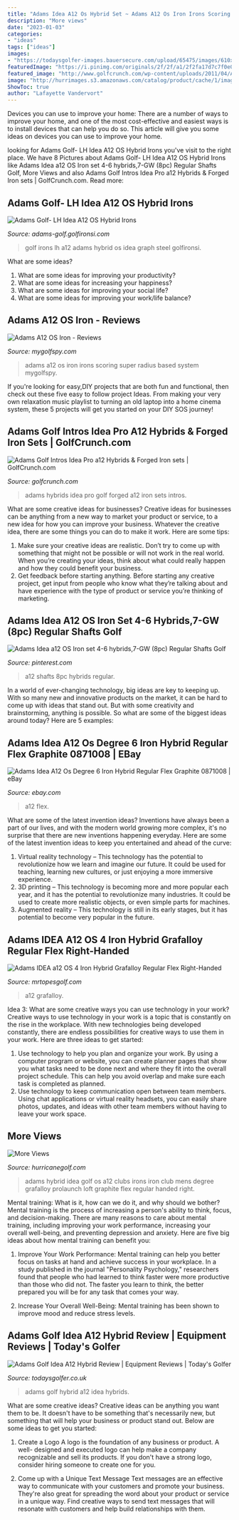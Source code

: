```yaml
---
title: "Adams Idea A12 Os Hybrid Set ~ Adams A12 Os Iron Irons Scoring Super Radius Based System Mygolfspy"
description: "More views"
date: "2023-01-03"
categories:
- "ideas"
tags: ["ideas"]
images:
- "https://todaysgolfer-images.bauersecure.com/upload/65475/images/610x410/adams-golf-a12-hybrid-2.jpg%3Fmode=pad"
featuredImage: "https://i.pinimg.com/originals/2f/2f/a1/2f2fa17d7c7f0e0fb5b8b9005928992a.jpg"
featured_image: "http://www.golfcrunch.com/wp-content/uploads/2011/04/AdamsHybrid2.jpeg"
image: "http://hurrimages.s3.amazonaws.com/catalog/product/cache/1/image/1200x/040ec09b1e35df139433887a97daa66f/a/d/adams_2014a12oshybrid_sole.jpg"
ShowToc: true
author: "Lafayette Vandervort"
---
```



Devices you can use to improve your home:
There are a number of ways to improve your home, and one of the most cost-effective and easiest ways is to install devices that can help you do so. This article will give you some ideas on devices you can use to improve your home.

	

		
looking for Adams Golf- LH Idea A12 OS Hybrid Irons you've visit to the right place. We have 8 Pictures about Adams Golf- LH Idea A12 OS Hybrid Irons like Adams Idea a12 OS Iron set 4-6 hybrids,7-GW (8pc) Regular Shafts Golf, More Views and also Adams Golf Intros Idea Pro a12 Hybrids &amp; Forged Iron sets | GolfCrunch.com. Read more:
		
    
## Adams Golf- LH Idea A12 OS Hybrid Irons

<img loading=lazy src="http://images.golfironsi.com/l-m/Adams-Golf-LH-Idea-A12-OS-Hybrid-Irons-Graph-Steel-Left-Handed.jpg" onerror="this.onerror=null;this.src='https://tse2.mm.bing.net/th?id=OIP.MjVmsK2siykxQcI6ugdEhQHaHa&amp;pid=15.1';" alt="Adams Golf- LH Idea A12 OS Hybrid Irons">

_Source: adams-golf.golfironsi.com_

>golf irons lh a12 adams hybrid os idea graph steel golfironsi. 

	

What are some ideas?
1. What are some ideas for improving your productivity? 
2. What are some ideas for increasing your happiness? 
3. What are some ideas for improving your social life? 
4. What are some ideas for improving your work/life balance?

    
## Adams A12 OS Iron - Reviews

<img loading=lazy src="https://www.mygolfspy.com/wp-content/uploads/2012/01/a120sspec.png" onerror="this.onerror=null;this.src='https://tse4.mm.bing.net/th?id=OIP.76CmZr32xxD9Jy0olLmNyQHaFo&amp;pid=15.1';" alt="Adams A12 OS Iron - Reviews">

_Source: mygolfspy.com_

>adams a12 os iron irons scoring super radius based system mygolfspy. 

	

If you're looking for easy,DIY projects that are both fun and functional, then check out these five easy to follow project Ideas. From making your very own relaxation music playlist to turning an old laptop into a home cinema system, these 5 projects will get you started on your DIY SOS journey!

    
## Adams Golf Intros Idea Pro A12 Hybrids &amp; Forged Iron Sets | GolfCrunch.com

<img loading=lazy src="http://www.golfcrunch.com/wp-content/uploads/2011/04/AdamsHybrid2.jpeg" onerror="this.onerror=null;this.src='https://tse1.mm.bing.net/th?id=OIP.TWs6Vld9xmtWyj-Jr4yX9AAAAA&amp;pid=15.1';" alt="Adams Golf Intros Idea Pro a12 Hybrids &amp; Forged Iron sets | GolfCrunch.com">

_Source: golfcrunch.com_

>adams hybrids idea pro golf forged a12 iron sets intros. 

	

What are some creative ideas for businesses?
Creative ideas for businesses can be anything from a new way to market your product or service, to a new idea for how you can improve your business. Whatever the creative idea, there are some things you can do to make it work. Here are some tips: 
1. Make sure your creative ideas are realistic. Don’t try to come up with something that might not be possible or will not work in the real world. When you’re creating your ideas, think about what could really happen and how they could benefit your business. 
2. Get feedback before starting anything. Before starting any creative project, get input from people who know what they’re talking about and have experience with the type of product or service you’re thinking of marketing.

    
## Adams Idea A12 OS Iron Set 4-6 Hybrids,7-GW (8pc) Regular Shafts Golf

<img loading=lazy src="https://i.pinimg.com/originals/2f/2f/a1/2f2fa17d7c7f0e0fb5b8b9005928992a.jpg" onerror="this.onerror=null;this.src='https://tse4.mm.bing.net/th?id=OIP.R_EOE6CV55nKijm1_LlMYQHaGr&amp;pid=15.1';" alt="Adams Idea a12 OS Iron set 4-6 hybrids,7-GW (8pc) Regular Shafts Golf">

_Source: pinterest.com_

>a12 shafts 8pc hybrids regular. 

	

In a world of ever-changing technology, big ideas are key to keeping up. With so many new and innovative products on the market, it can be hard to come up with ideas that stand out. But with some creativity and brainstorming, anything is possible. So what are some of the biggest ideas around today? Here are 5 examples: 

    
## Adams Idea A12 Os Degree 6 Iron Hybrid Regular Flex Graphite 0871008 | EBay

<img loading=lazy src="https://s3.amazonaws.com/images.swingemagaingolf.com/00871008__1.jpg" onerror="this.onerror=null;this.src='https://tse3.mm.bing.net/th?id=OIP.YajKa4lQsbvNq-iv8miZhQHaEK&amp;pid=15.1';" alt="Adams Idea A12 Os Degree 6 Iron Hybrid Regular Flex Graphite 0871008 | eBay">

_Source: ebay.com_

>a12 flex. 

	

What are some of the latest invention ideas?
Inventions have always been a part of our lives, and with the modern world growing more complex, it's no surprise that there are new inventions happening everyday. Here are some of the latest invention ideas to keep you entertained and ahead of the curve: 
1. Virtual reality technology – This technology has the potential to revolutionize how we learn and imagine our future. It could be used for teaching, learning new cultures, or just enjoying a more immersive experience. 
2. 3D printing – This technology is becoming more and more popular each year, and it has the potential to revolutionize many industries. It could be used to create more realistic objects, or even simple parts for machines. 
3. Augmented reality – This technology is still in its early stages, but it has potential to become very popular in the future.

    
## Adams IDEA A12 OS 4 Iron Hybrid Grafalloy Regular Flex Right-Handed

<img loading=lazy src="https://cdn2.bigcommerce.com/n-pktq5q/ghg13z/products/66085/images/1117217/69633g-adams-idea-a12-os-4-iron-hybrid-grafalloy-regular-flex-right-handed-69633g__20278.1594248785.1280.1280.jpg?c=2" onerror="this.onerror=null;this.src='https://tse3.mm.bing.net/th?id=OIP.IOFI5KhpzMWvh_8myc0e_gHaHa&amp;pid=15.1';" alt="Adams IDEA a12 OS 4 Iron Hybrid Grafalloy Regular Flex Right-Handed">

_Source: mrtopesgolf.com_

>a12 grafalloy. 

	

Idea 3: What are some creative ways you can use technology in your work?
Creative ways to use technology in your work is a topic that is constantly on the rise in the workplace. With new technologies being developed constantly, there are endless possibilities for creative ways to use them in your work. Here are three ideas to get started: 
1. Use technology to help you plan and organize your work. By using a computer program or website, you can create planner pages that show you what tasks need to be done next and where they fit into the overall project schedule. This can help you avoid overlap and make sure each task is completed as planned. 
2. Use technology to keep communication open between team members. Using chat applications or virtual reality headsets, you can easily share photos, updates, and ideas with other team members without having to leave your work space.

    
## More Views

<img loading=lazy src="http://hurrimages.s3.amazonaws.com/catalog/product/cache/1/image/1200x/040ec09b1e35df139433887a97daa66f/a/d/adams_2014a12oshybrid_sole.jpg" onerror="this.onerror=null;this.src='https://tse2.mm.bing.net/th?id=OIP.OEHVgAhy09EZxApDaiogUQHaHa&amp;pid=15.1';" alt="More Views">

_Source: hurricanegolf.com_

>adams hybrid idea golf os a12 clubs irons iron club mens degree grafalloy prolaunch loft graphite flex regular handed right. 

	

Mental training: What is it, how can we do it, and why should we bother?
Mental training is the process of increasing a person's ability to think, focus, and decision-making. There are many reasons to care about mental training, including improving your work performance, increasing your overall well-being, and preventing depression and anxiety. Here are five big ideas about how mental training can benefit you:
1. Improve Your Work Performance: Mental training can help you better focus on tasks at hand and achieve success in your workplace. In a study published in the journal "Personality Psychology," researchers found that people who had learned to think faster were more productive than those who did not. The faster you learn to think, the better prepared you will be for any task that comes your way.

2. Increase Your Overall Well-Being: Mental training has been shown to improve mood and reduce stress levels.

    
## Adams Golf Idea A12 Hybrid Review | Equipment Reviews | Today&#039;s Golfer

<img loading=lazy src="https://todaysgolfer-images.bauersecure.com/upload/65475/images/610x410/adams-golf-a12-hybrid-2.jpg%3Fmode=pad" onerror="this.onerror=null;this.src='https://tse1.mm.bing.net/th?id=OIP.bv4X413wMoMqAbYxpGX46wHaE-&amp;pid=15.1';" alt="Adams Golf Idea A12 Hybrid Review | Equipment Reviews | Today&#039;s Golfer">

_Source: todaysgolfer.co.uk_

>adams golf hybrid a12 idea hybrids. 

	

What are some creative ideas?
Creative ideas can be anything you want them to be. It doesn't have to be something that's necessarily new, but something that will help your business or product stand out. Below are some ideas to get you started:
1. Create a Logo
A logo is the foundation of any business or product. A well- designed and executed logo can help make a company recognizable and sell its products. If you don't have a strong logo, consider hiring someone to create one for you.

2. Come up with a Unique Text Message
Text messages are an effective way to communicate with your customers and promote your business. They're also great for spreading the word about your product or service in a unique way. Find creative ways to send text messages that will resonate with customers and help build relationships with them.


